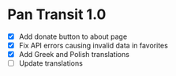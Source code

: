 Pan Transit 1.0
===============

* [x] Add donate button to about page
* [x] Fix API errors causing invalid data in favorites
* [x] Add Greek and Polish translations
* [ ] Update translations
